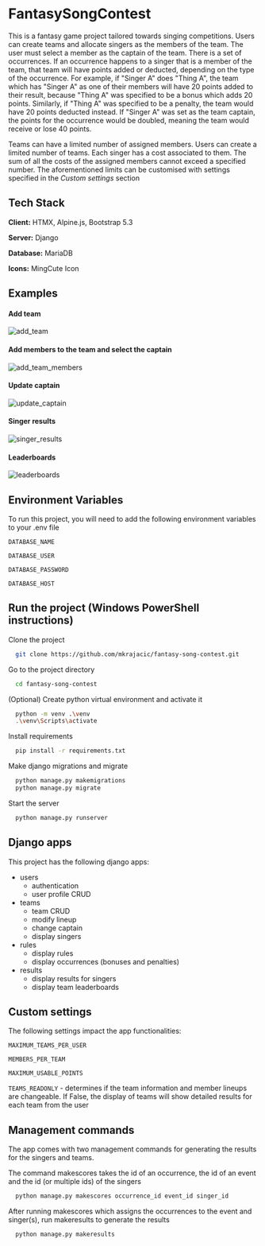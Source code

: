 # FantasySongContest

This is a fantasy game project tailored towards singing competitions. Users can create teams and allocate singers as the members of the team.
The user must select a member as the captain of the team. There is a set of occurrences. If an occurrence happens to a singer that is a member of the team, that team will have points added or deducted, depending on the type of the occurrence.
For example, if "Singer A" does "Thing A", the team which has "Singer A" as one of their members will have 20 points added to their result, because "Thing A" was specified to be a bonus which adds 20 points. Similarly, if "Thing A" was specified to be a penalty, the team would have 20 points deducted instead. If "Singer A" was set as the team captain, the points for the occurrence would be doubled, meaning the team would receive or lose 40 points.

Teams can have a limited number of assigned members. Users can create a limited number of teams. Each singer has a cost associated to them. The sum of all the costs of the assigned members cannot exceed a specified number. The aforementioned limits can be customised with settings specified in the *Custom settings* section

## Tech Stack

**Client:** HTMX, Alpine.js, Bootstrap 5.3

**Server:** Django

**Database:** MariaDB

**Icons:** MingCute Icon

## Examples
#### Add team
![add_team](https://github.com/user-attachments/assets/74593f6c-b23d-4762-893b-c8133d2d7bcd)

#### Add members to the team and select the captain
![add_team_members](https://github.com/user-attachments/assets/01d861f9-db66-4d98-b559-c228a44b2e0f)

#### Update captain
![update_captain](https://github.com/user-attachments/assets/c0f6f5a3-0a15-4d78-8b56-5b74308a1ac5)

#### Singer results
![singer_results](https://github.com/user-attachments/assets/ee4ef0c5-c702-44a6-8cf6-0d9d30c471cd)

#### Leaderboards
![leaderboards](https://github.com/user-attachments/assets/8807a8fc-6947-4cb3-8f4e-5989ecb1d5f2)


## Environment Variables

To run this project, you will need to add the following environment variables to your .env file

`DATABASE_NAME`

`DATABASE_USER`

`DATABASE_PASSWORD`

`DATABASE_HOST`


## Run the project (Windows PowerShell instructions)

Clone the project

```bash
  git clone https://github.com/mkrajacic/fantasy-song-contest.git
```

Go to the project directory

```bash
  cd fantasy-song-contest
```

(Optional) Create python virtual environment and activate it

```bash
  python -m venv .\venv
  .\venv\Scripts\activate
```

Install requirements

```bash
  pip install -r requirements.txt
```

Make django migrations and migrate

```bash
  python manage.py makemigrations
  python manage.py migrate
```

Start the server

```bash
  python manage.py runserver
```

## Django apps

This project has the following django apps:

- users
    - authentication
    - user profile CRUD
- teams
    - team CRUD
    - modify lineup
    - change captain
    - display singers
- rules
    - display rules
    - display occurrences (bonuses and penalties)
- results
    - display results for singers
    - display team leaderboards

## Custom settings

The following settings impact the app functionalities:

`MAXIMUM_TEAMS_PER_USER`

`MEMBERS_PER_TEAM`

`MAXIMUM_USABLE_POINTS`

`TEAMS_READONLY` - determines if the team information and member lineups are changeable. If False, the display of teams will show detailed results for each team from the user

## Management commands
The app comes with two management commands for generating the results for the singers and teams.

The command makescores takes the id of an occurrence, the id of an event and the id (or multiple ids) of the singers

```bash
  python manage.py makescores occurrence_id event_id singer_id
```

After running makescores which assigns the occurrences to the event and singer(s), run makeresults to generate the results

```bash
  python manage.py makeresults
```
